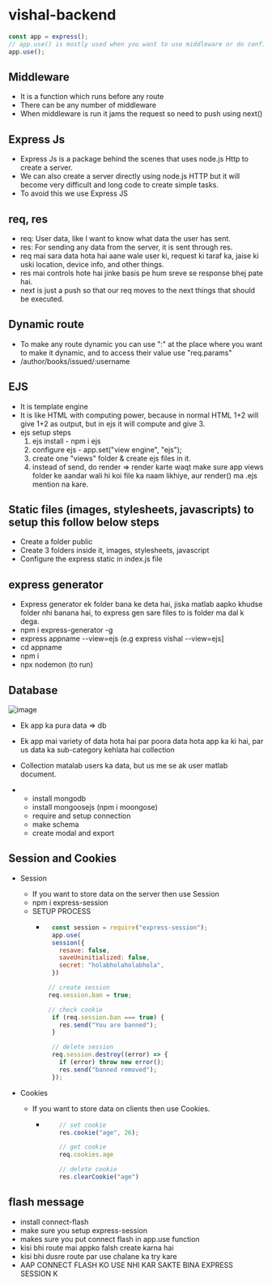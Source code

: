 # vishal-backend

```javascript
const app = express();
// app.use() is mostly used when you want to use middleware or do configuration setting
app.use();
```
## Middleware 
- It is a function which runs before any route
- There can be any number of middleware
- When middleware is run it jams the request so need to push using next()

## Express Js
- Express Js is a package behind the scenes that uses node.js Http to create a server.
- We can also create a server directly using node.js HTTP but it will become very difficult and long code to create simple tasks.
- To avoid this we use Express JS

## req, res
- req: User data, like I want to know what data the user has sent.
- res: For sending any data from the server, it is sent through res.
- req mai sara data hota hai aane wale user ki, request ki taraf ka, jaise ki uski location, device info, and other things.
- res mai controls hote hai jinke basis pe hum sreve se response bhej pate hai.
- next is just a push so that our req moves to the next things that should be executed.

## Dynamic route
- To make any route dynamic you can use ":" at the place where you want to make it dynamic, and to access their value use "req.params"
- /author/books/issued/:username


## EJS 
- It is template engine
- It is like HTML with computing power, because in normal HTML 1+2 will give 1+2 as output, but in ejs it will compute and give 3.
- ejs setup steps
  1. ejs install - npm i ejs
  2. configure ejs - app.set("view engine", "ejs");
  3. create one "views" folder & create ejs files in it.
  4. instead of send, do render => render karte waqt make sure app views folder ke aandar wali hi koi file ka naam likhiye, aur render() ma .ejs mention na kare.
 
## Static files (images, stylesheets, javascripts) to setup this follow below steps
- Create a folder public
- Create 3 folders inside it, images, stylesheets, javascript
- Configure the express static in index.js file  


## express generator
- Express generator ek folder bana ke deta hai, jiska matlab aapko khudse folder nhi banana hai, to express gen sare files to is folder ma dal k dega.
- npm i express-generator -g
- express appname --view=ejs  (e.g express vishal --view=ejs]
- cd appname
- npm i
- npx nodemon (to run)

## Database
![image](https://github.com/vsvishal/vishal-backend/assets/39647664/823ae5c8-f27e-4a9e-b493-775deca7987b)
- Ek app ka pura data => db
- Ek app mai variety of data hota hai par poora data hota app ka ki hai, par us data ka sub-category kehlata hai collection
- Collection matalab users ka data, but us me se ak user matlab document.

- - install mongodb
  - install mongoosejs (npm i moongose)
  - require and setup connection
  - make schema
  - create modal and export

## Session and Cookies
- Session
  - If you want to store data on the server then use Session
  - npm i express-session
  -  SETUP PROCESS
      - ```javascript
          const session = require("express-session");
          app.use(
          session({
            resave: false,
            saveUninitialized: false,
            secret: "holabholaholabhola",
          })
        
         // create session
         req.session.ban = true;
        
         // check cookie
          if (req.session.ban === true) {
            res.send("You are banned");
          }
        
          // delete session
          req.session.destroy((error) => {
            if (error) throw new error();
            res.send("banned removed");
          });
        ```
        

- Cookies
    - If you want to store data on clients then use Cookies.
      - ```javascript
            // set cookie
            res.cookie("age", 26);
  
            // get cookie
            req.cookies.age
        
            // delete cookie
            res.clearCookie("age")
        ```

## flash message
- install connect-flash
- make sure you setup express-session
- makes sure you put connect flash in app.use function
- kisi bhi route mai appko falsh create karna hai
- kisi bhi dusre route par use chalane ka try kare
- AAP CONNECT FLASH KO USE NHI KAR SAKTE BINA EXPRESS SESSION K
  
